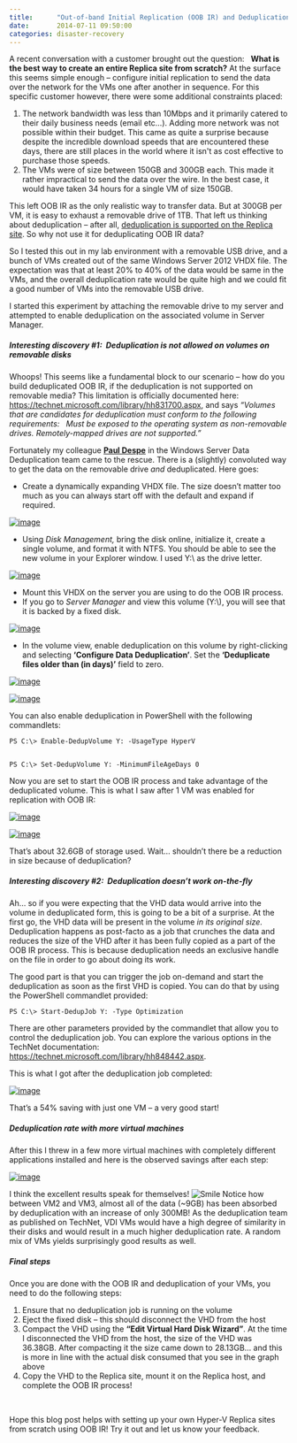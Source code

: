 ```yaml
---
title:      "Out-of-band Initial Replication (OOB IR) and Deduplication"
date:       2014-07-11 09:50:00
categories: disaster-recovery
---
```

A recent conversation with a customer brought out the question:   **What is the best way to create an entire Replica site from scratch?** At the surface this seems simple enough – configure initial replication to send the data over the network for the VMs one after another in sequence. For this specific customer however, there were some additional constraints placed:

  1. The network bandwidth was less than 10Mbps and it primarily catered to their daily business needs (email etc…). Adding more network was not possible within their budget. This came as quite a surprise because despite the incredible download speeds that are encountered these days, there are still places in the world where it isn't as cost effective to purchase those speeds. 
  2. The VMs were of size between 150GB and 300GB each. This made it rather impractical to send the data over the wire. In the best case, it would have taken 34 hours for a single VM of size 150GB.



This left OOB IR as the only realistic way to transfer data. But at 300GB per VM, it is easy to exhaust a removable drive of 1TB. That left us thinking about deduplication – after all, [deduplication is supported on the Replica site](http://blogs.technet.com/b/virtualization/archive/2013/12/23/using-dedupe-with-hyper-v-replica-for-storage-savings.aspx). So why not use it for deduplicating OOB IR data?

So I tested this out in my lab environment with a removable USB drive, and a bunch of VMs created out of the same Windows Server 2012 VHDX file. The expectation was that at least 20% to 40% of the data would be same in the VMs, and the overall deduplication rate would be quite high and we could fit a good number of VMs into the removable USB drive.

I started this experiment by attaching the removable drive to my server and attempted to enable deduplication on the associated volume in Server Manager.

#### 

##### Interesting discovery #1:  Deduplication is not allowed on volumes on removable disks

Whoops! This seems like a fundamental block to our scenario – how do you build deduplicated OOB IR, if the deduplication is not supported on removable media? This limitation is officially documented here: <https://technet.microsoft.com/library/hh831700.aspx>, and says _“Volumes that are candidates for deduplication must conform to the following requirements:   Must be exposed to the operating system as non-removable drives. Remotely-mapped drives are not supported.”_

Fortunately my colleague [**Paul Despe**](http://social.technet.microsoft.com/profile/Paul%20Despe) in the Windows Server Data Deduplication team came to the rescue. There is a (slightly) convoluted way to get the data on the removable drive _and_ deduplicated. Here goes:

  * Create a dynamically expanding VHDX file. The size doesn’t matter too much as you can always start off with the default and expand if required.



[![image](https://msdnshared.blob.core.windows.net/media/TNBlogsFS/prod.evol.blogs.technet.com/CommunityServer.Blogs.Components.WeblogFiles/00/00/00/50/45/metablogapi/image_thumb_1D8D60E6.png)](https://msdnshared.blob.core.windows.net/media/TNBlogsFS/prod.evol.blogs.technet.com/CommunityServer.Blogs.Components.WeblogFiles/00/00/00/50/45/metablogapi/image_15763491.png)

  * Using _Disk Management,_ bring the disk online, initialize it, create a single volume, and format it with NTFS. You should be able to see the new volume in your Explorer window. I used Y:\ as the drive letter.



[![image](https://msdnshared.blob.core.windows.net/media/TNBlogsFS/prod.evol.blogs.technet.com/CommunityServer.Blogs.Components.WeblogFiles/00/00/00/50/45/metablogapi/image_thumb_02E5E62F.png)](https://msdnshared.blob.core.windows.net/media/TNBlogsFS/prod.evol.blogs.technet.com/CommunityServer.Blogs.Components.WeblogFiles/00/00/00/50/45/metablogapi/image_73434A6C.png)

  * Mount this VHDX on the server you are using to do the OOB IR process. 
  * If you go to _Server Manager_ and view this volume (Y:\\), you will see that it is backed by a fixed disk.



[![image](https://msdnshared.blob.core.windows.net/media/TNBlogsFS/prod.evol.blogs.technet.com/CommunityServer.Blogs.Components.WeblogFiles/00/00/00/50/45/metablogapi/image_thumb_26A42F2B.png)](https://msdnshared.blob.core.windows.net/media/TNBlogsFS/prod.evol.blogs.technet.com/CommunityServer.Blogs.Components.WeblogFiles/00/00/00/50/45/metablogapi/image_5084A360.png)

  * In the volume view, enable deduplication on this volume by right-clicking and selecting **‘Configure Data Deduplication’**. Set the **‘Deduplicate files older than (in days)’** field to zero.



[![image](https://msdnshared.blob.core.windows.net/media/TNBlogsFS/prod.evol.blogs.technet.com/CommunityServer.Blogs.Components.WeblogFiles/00/00/00/50/45/metablogapi/image_thumb_5A028338.png)](https://msdnshared.blob.core.windows.net/media/TNBlogsFS/prod.evol.blogs.technet.com/CommunityServer.Blogs.Components.WeblogFiles/00/00/00/50/45/metablogapi/image_263A8CE7.png)

[![image](https://msdnshared.blob.core.windows.net/media/TNBlogsFS/prod.evol.blogs.technet.com/CommunityServer.Blogs.Components.WeblogFiles/00/00/00/50/45/metablogapi/image_thumb_42013381.png)](https://msdnshared.blob.core.windows.net/media/TNBlogsFS/prod.evol.blogs.technet.com/CommunityServer.Blogs.Components.WeblogFiles/00/00/00/50/45/metablogapi/image_4C32CDEE.png)

You can also enable deduplication in PowerShell with the following commandlets:
    
    
    PS C:\> Enable-DedupVolume Y: -UsageType HyperV
    
    
    PS C:\> Set-DedupVolume Y: -MinimumFileAgeDays 0

Now you are set to start the OOB IR process and take advantage of the deduplicated volume. This is what I saw after 1 VM was enabled for replication with OOB IR:

[![image](https://msdnshared.blob.core.windows.net/media/TNBlogsFS/prod.evol.blogs.technet.com/CommunityServer.Blogs.Components.WeblogFiles/00/00/00/50/45/metablogapi/image_thumb_0C8D92BE.png)](https://msdnshared.blob.core.windows.net/media/TNBlogsFS/prod.evol.blogs.technet.com/CommunityServer.Blogs.Components.WeblogFiles/00/00/00/50/45/metablogapi/image_6F84E3F5.png)

[![image](https://msdnshared.blob.core.windows.net/media/TNBlogsFS/prod.evol.blogs.technet.com/CommunityServer.Blogs.Components.WeblogFiles/00/00/00/50/45/metablogapi/image_thumb_4BCD8B65.png)](https://msdnshared.blob.core.windows.net/media/TNBlogsFS/prod.evol.blogs.technet.com/CommunityServer.Blogs.Components.WeblogFiles/00/00/00/50/45/metablogapi/image_03804596.png)

That’s about 32.6GB of storage used. Wait… shouldn’t there be a reduction in size because of deduplication?

##### Interesting discovery #2:  Deduplication doesn’t work on-the-fly

Ah… so if you were expecting that the VHD data would arrive into the volume in deduplicated form, this is going to be a bit of a surprise. At the first go, the VHD data will be present in the volume _in its original size._ Deduplication happens as post-facto as a job that crunches the data and reduces the size of the VHD after it has been fully copied as a part of the OOB IR process. This is because deduplication needs an exclusive handle on the file in order to go about doing its work.

The good part is that you can trigger the job on-demand and start the deduplication as soon as the first VHD is copied. You can do that by using the PowerShell commandlet provided:
    
    
    PS C:\> Start-DedupJob Y: -Type Optimization

There are other parameters provided by the commandlet that allow you to control the deduplication job. You can explore the various options in the TechNet documentation: <https://technet.microsoft.com/library/hh848442.aspx>.

This is what I got after the deduplication job completed:

[![image](https://msdnshared.blob.core.windows.net/media/TNBlogsFS/prod.evol.blogs.technet.com/CommunityServer.Blogs.Components.WeblogFiles/00/00/00/50/45/metablogapi/image_thumb_6AA920A5.png)](https://msdnshared.blob.core.windows.net/media/TNBlogsFS/prod.evol.blogs.technet.com/CommunityServer.Blogs.Components.WeblogFiles/00/00/00/50/45/metablogapi/image_1FB31F25.png)

That’s a 54% saving with just one VM – a very good start!

##### Deduplication rate with more virtual machines

After this I threw in a few more virtual machines with completely different applications installed and here is the observed savings after each step:

[![image](https://msdnshared.blob.core.windows.net/media/TNBlogsFS/prod.evol.blogs.technet.com/CommunityServer.Blogs.Components.WeblogFiles/00/00/00/50/45/metablogapi/image_thumb_091882F1.png)](https://msdnshared.blob.core.windows.net/media/TNBlogsFS/prod.evol.blogs.technet.com/CommunityServer.Blogs.Components.WeblogFiles/00/00/00/50/45/metablogapi/image_59C70D66.png)

I think the excellent results speak for themselves! ![Smile](https://msdnshared.blob.core.windows.net/media/TNBlogsFS/prod.evol.blogs.technet.com/CommunityServer.Blogs.Components.WeblogFiles/00/00/00/50/45/metablogapi/wlEmoticon-smile_5AC18DF4.png) Notice how between VM2 and VM3, almost all of the data (~9GB) has been absorbed by deduplication with an increase of only 300MB! As the deduplication team as published on TechNet, VDI VMs would have a high degree of similarity in their disks and would result in a much higher deduplication rate. A random mix of VMs yields surprisingly good results as well.

##### Final steps

Once you are done with the OOB IR and deduplication of your VMs, you need to do the following steps:

  1. Ensure that no deduplication job is running on the volume 
  2. Eject the fixed disk – this should disconnect the VHD from the host 
  3. Compact the VHD using the **“Edit Virtual Hard Disk Wizard”**. At the time I disconnected the VHD from the host, the size of the VHD was 36.38GB. After compacting it the size came down to 28.13GB… and this is more in line with the actual disk consumed that you see in the graph above 
  4. Copy the VHD to the Replica site, mount it on the Replica host, and complete the OOB IR process!



 

Hope this blog post helps with setting up your own Hyper-V Replica sites from scratch using OOB IR! Try it out and let us know your feedback.
